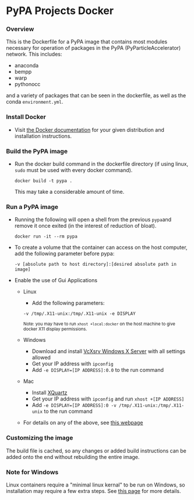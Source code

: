 
# PyPA Projects Docker

### Overview

This is the Dockerfile for a PyPA image that contains most modules necessary for operation of packages in the PyPA (PyParticleAccelerator) network. This includes:

*   anaconda
*   bempp
*   warp
*   pythonocc

and a variety of packages that can be seen in the dockerfile, as well as the conda `environment.yml`.

### Install Docker

*   Visit [the Docker documentation](https://docs.docker.com/install/) for your given distribution and installation instructions.

### Build the PyPA image

*   Run the docker build command in the dockerfile directory (if using linux, `sudo` must be used with every docker command).

    `docker build -t pypa .`

    This may take a considerable amount of time.

### Run a PyPA image

*   Running the following will open a shell from the previous `pypa`and remove it once exited (in the interest of reduction of bloat).

    `docker run -it --rm pypa`

*   To create a volume that the container can access on the host computer, add the following parameter before pypa:

    `-v [absolute path to host directory]:[desired absolute path in image]`

*   Enable the use of Gui Applications 
    * Linux
        * Add the following parameters:

        `-v /tmp/.X11-unix:/tmp/.X11-unix -e DISPLAY`

        <sub>Note: you may have to run <code>xhost +local:docker</code> on the host machine to give docker X11 display permissions.</sub>

    * Windows
        * Download and install [VcXsrv Windows X Server](https://sourceforge.net/projects/vcxsrv/) with all settings allowed
        * Get your IP address with `ipconfig` 
        * Add `-e DISPLAY=[IP ADDRESS]:0.0` to the run command
    * Mac
        * Install [XQuartz](https://www.xquartz.org/)
        * Get your IP address with `ipconfig` and run `xhost +[IP ADDRESS]`
        * Add `-e DISPLAY=[IP ADDRESS]:0 -v /tmp/.X11-unix:/tmp/.X11-unix` to the run command
    * For details on any of the above, see [this webpage](https://cuneyt.aliustaoglu.biz/en/running-gui-applications-in-docker-on-windows-linux-mac-hosts)

    
### Customizing the image

The build file is cached, so any changes or added build instructions can be added onto the end without rebuilding the entire image. 

### Note for Windows

Linux containers require a "minimal linux kernal" to be run on Windows, so installation may require a few extra steps. See [this page](https://tutorials.ubuntu.com/tutorial/tutorial-windows-ubuntu-hyperv-containers) for more details.
